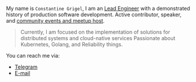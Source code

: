 My name is `Constantine Grigel`, I am an [Lead Engineer](https://www.linkedin.com/in/cgrigel/) with a demonstrated history of production software development. Active contributor, speaker, and [community events and meetup host](https://www.meetup.com/members/186128767/). 

>Currently, I am focused on the implementation of solutions for distributed systems and cloud-native services
Passionate about Kubernetes, Golang, and Reliability things.

You can reach me via:

* [Telegram](https://t.me/cgrigel)
* [E-mail](mailto:rootoptical@gmail.com)
